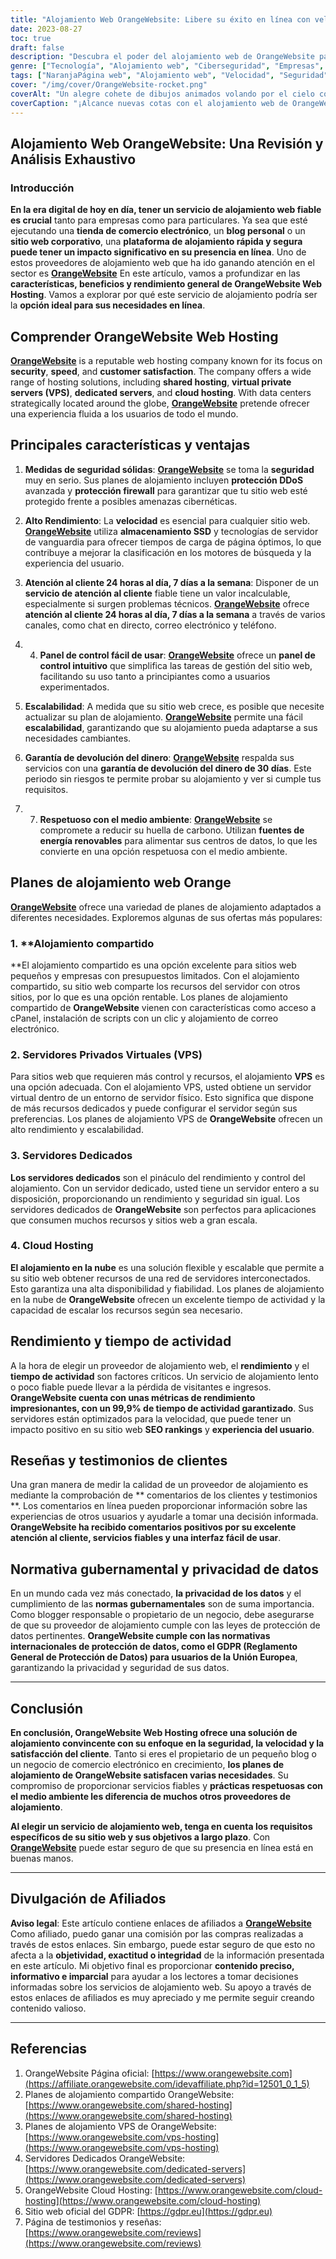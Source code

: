 ```yaml
---
title: "Alojamiento Web OrangeWebsite: Libere su éxito en línea con velocidad y seguridad"
date: 2023-08-27
toc: true
draft: false
description: "Descubra el poder del alojamiento web de OrangeWebsite para sus proyectos en línea: soluciones rápidas, seguras y fiables para todas las necesidades de su sitio web."
genre: ["Tecnología", "Alojamiento web", "Ciberseguridad", "Empresas", "Servicios digitales", "Gestión de sitios web", "Internet", "Comercio electrónico", "Alojamiento en la nube", "Alojamiento de servidores"]
tags: ["NaranjaPágina web", "Alojamiento web", "Velocidad", "Seguridad", "Fiable", "Atención al cliente", "Control Panel", "Escalabilidad", "Alojamiento en la nube", "Alojamiento VPS", "Servidores dedicados", "Almacenamiento SSD", "Protección de datos", "GDPR", "Respetuoso con el medio ambiente", "Energías renovables", "Presencia en línea", "Clasificación SEO", "Experiencia del usuario", "Mejores servicios de alojamiento web", "Soluciones de alojamiento seguro", "Los mejores proveedores de alojamiento", "Alojamiento respetuoso con el medio ambiente", "Alojamiento web para empresas", "Elegir el plan de alojamiento adecuado", "Reseñas de OrangeWebsite", "Ventajas del alojamiento web", "Factores de éxito en línea", "Sitios web de carga rápida"]
cover: "/img/cover/OrangeWebsite-rocket.png"
coverAlt: "Un alegre cohete de dibujos animados volando por el cielo con el texto 'OrangeWebsite' en su lateral, simbolizando la experiencia de alojamiento rápido y seguro."
coverCaption: "¡Alcance nuevas cotas con el alojamiento web de OrangeWebsite!"
---
```


## Alojamiento Web OrangeWebsite: Una Revisión y Análisis Exhaustivo

### **Introducción**

**En la era digital de hoy en día, tener un servicio de alojamiento web fiable es crucial** tanto para empresas como para particulares. Ya sea que esté ejecutando una **tienda de comercio electrónico**, un **blog personal** o un **sitio web corporativo**, una **plataforma de alojamiento rápida y segura puede tener un impacto significativo en su presencia en línea**. Uno de estos proveedores de alojamiento web que ha ido ganando atención en el sector es [**OrangeWebsite**](https://affiliate.orangewebsite.com/idevaffiliate.php?id=12501_0_1_5) En este artículo, vamos a profundizar en las **características, beneficios y rendimiento general de OrangeWebsite Web Hosting**. Vamos a explorar por qué este servicio de alojamiento podría ser la **opción ideal para sus necesidades en línea**.



## Comprender **OrangeWebsite Web Hosting**

[**OrangeWebsite**](https://affiliate.orangewebsite.com/idevaffiliate.php?id=12501_0_1_5) is a reputable web hosting company known for its focus on **security**, **speed**, and **customer satisfaction**. The company offers a wide range of hosting solutions, including **shared hosting**, **virtual private servers (VPS)**, **dedicated servers**, and **cloud hosting**. With data centers strategically located around the globe, [**OrangeWebsite**](https://affiliate.orangewebsite.com/idevaffiliate.php?id=12501_0_1_5) pretende ofrecer una experiencia fluida a los usuarios de todo el mundo.

## Principales características y ventajas

1. **Medidas de seguridad sólidas**: [**OrangeWebsite**](https://affiliate.orangewebsite.com/idevaffiliate.php?id=12501_0_1_5) se toma la **seguridad** muy en serio. Sus planes de alojamiento incluyen **protección DDoS** avanzada y **protección firewall** para garantizar que tu sitio web esté protegido frente a posibles amenazas cibernéticas.

2. **Alto Rendimiento**: La **velocidad** es esencial para cualquier sitio web. [**OrangeWebsite**](https://affiliate.orangewebsite.com/idevaffiliate.php?id=12501_0_1_5) utiliza **almacenamiento SSD** y tecnologías de servidor de vanguardia para ofrecer tiempos de carga de página óptimos, lo que contribuye a mejorar la clasificación en los motores de búsqueda y la experiencia del usuario.

3. **Atención al cliente 24 horas al día, 7 días a la semana**: Disponer de un **servicio de atención al cliente** fiable tiene un valor incalculable, especialmente si surgen problemas técnicos. [**OrangeWebsite**](https://affiliate.orangewebsite.com/idevaffiliate.php?id=12501_0_1_5) ofrece **atención al cliente 24 horas al día, 7 días a la semana** a través de varios canales, como chat en directo, correo electrónico y teléfono.

4. 4. **Panel de control fácil de usar**: [**OrangeWebsite**](https://affiliate.orangewebsite.com/idevaffiliate.php?id=12501_0_1_5) ofrece un **panel de control intuitivo** que simplifica las tareas de gestión del sitio web, facilitando su uso tanto a principiantes como a usuarios experimentados.

5. **Escalabilidad**: A medida que su sitio web crece, es posible que necesite actualizar su plan de alojamiento. [**OrangeWebsite**](https://affiliate.orangewebsite.com/idevaffiliate.php?id=12501_0_1_5) permite una fácil **escalabilidad**, garantizando que su alojamiento pueda adaptarse a sus necesidades cambiantes.

6. **Garantía de devolución del dinero**: [**OrangeWebsite**](https://affiliate.orangewebsite.com/idevaffiliate.php?id=12501_0_1_5) respalda sus servicios con una **garantía de devolución del dinero de 30 días**. Este periodo sin riesgos te permite probar su alojamiento y ver si cumple tus requisitos.

7. 7. **Respetuoso con el medio ambiente**: [**OrangeWebsite**](https://affiliate.orangewebsite.com/idevaffiliate.php?id=12501_0_1_5) se compromete a reducir su huella de carbono. Utilizan **fuentes de energía renovables** para alimentar sus centros de datos, lo que les convierte en una opción respetuosa con el medio ambiente.

## Planes de alojamiento web Orange

[**OrangeWebsite**](https://affiliate.orangewebsite.com/idevaffiliate.php?id=12501_0_1_5) ofrece una variedad de planes de alojamiento adaptados a diferentes necesidades. Exploremos algunas de sus ofertas más populares:

### 1. **Alojamiento compartido

**El alojamiento compartido es una opción excelente para sitios web pequeños y empresas con presupuestos limitados. Con el alojamiento compartido, su sitio web comparte los recursos del servidor con otros sitios, por lo que es una opción rentable. Los planes de alojamiento compartido de **OrangeWebsite** vienen con características como acceso a cPanel, instalación de scripts con un clic y alojamiento de correo electrónico.

### 2. **Servidores Privados Virtuales (VPS)**

Para sitios web que requieren más control y recursos, el alojamiento **VPS** es una opción adecuada. Con el alojamiento VPS, usted obtiene un servidor virtual dentro de un entorno de servidor físico. Esto significa que dispone de más recursos dedicados y puede configurar el servidor según sus preferencias. Los planes de alojamiento VPS de **OrangeWebsite** ofrecen un alto rendimiento y escalabilidad.

### 3. **Servidores Dedicados**

**Los servidores dedicados** son el pináculo del rendimiento y control del alojamiento. Con un servidor dedicado, usted tiene un servidor entero a su disposición, proporcionando un rendimiento y seguridad sin igual. Los servidores dedicados de **OrangeWebsite** son perfectos para aplicaciones que consumen muchos recursos y sitios web a gran escala.

### 4. **Cloud Hosting**

**El alojamiento en la nube** es una solución flexible y escalable que permite a su sitio web obtener recursos de una red de servidores interconectados. Esto garantiza una alta disponibilidad y fiabilidad. Los planes de alojamiento en la nube de **OrangeWebsite** ofrecen un excelente tiempo de actividad y la capacidad de escalar los recursos según sea necesario.



## Rendimiento y tiempo de actividad

A la hora de elegir un proveedor de alojamiento web, el **rendimiento** y el **tiempo de actividad** son factores críticos. Un servicio de alojamiento lento o poco fiable puede llevar a la pérdida de visitantes e ingresos. **OrangeWebsite cuenta con unas métricas de rendimiento impresionantes, con un 99,9% de tiempo de actividad garantizado**. Sus servidores están optimizados para la velocidad, que puede tener un impacto positivo en su sitio web **SEO rankings** y **experiencia del usuario**.

## Reseñas y testimonios de clientes

Una gran manera de medir la calidad de un proveedor de alojamiento es mediante la comprobación de ** comentarios de los clientes y testimonios **. Los comentarios en línea pueden proporcionar información sobre las experiencias de otros usuarios y ayudarle a tomar una decisión informada. **OrangeWebsite ha recibido comentarios positivos por su excelente atención al cliente, servicios fiables y una interfaz fácil de usar**.

## **Normativa gubernamental y privacidad de datos**

En un mundo cada vez más conectado, **la privacidad de los datos** y el cumplimiento de las **normas gubernamentales** son de suma importancia. Como blogger responsable o propietario de un negocio, debe asegurarse de que su proveedor de alojamiento cumple con las leyes de protección de datos pertinentes. **OrangeWebsite cumple con las normativas internacionales de protección de datos, como el GDPR (Reglamento General de Protección de Datos) para usuarios de la Unión Europea**, garantizando la privacidad y seguridad de sus datos.

______

## **Conclusión**

**En conclusión, OrangeWebsite Web Hosting ofrece una solución de alojamiento convincente con su enfoque en la seguridad, la velocidad y la satisfacción del cliente**. Tanto si eres el propietario de un pequeño blog o un negocio de comercio electrónico en crecimiento, **los planes de alojamiento de OrangeWebsite satisfacen varias necesidades**. Su compromiso de proporcionar servicios fiables y **prácticas respetuosas con el medio ambiente les diferencia de muchos otros proveedores de alojamiento**.

**Al elegir un servicio de alojamiento web, tenga en cuenta los requisitos específicos de su sitio web y sus objetivos a largo plazo**. Con [**OrangeWebsite**](https://affiliate.orangewebsite.com/idevaffiliate.php?id=12501_0_1_5) puede estar seguro de que su presencia en línea está en buenas manos.


______

## **Divulgación de Afiliados**

**Aviso legal**: Este artículo contiene enlaces de afiliados a [**OrangeWebsite**](https://affiliate.orangewebsite.com/idevaffiliate.php?id=12501_0_1_5) Como afiliado, puedo ganar una comisión por las compras realizadas a través de estos enlaces. Sin embargo, puede estar seguro de que esto no afecta a la **objetividad, exactitud o integridad** de la información presentada en este artículo. Mi objetivo final es proporcionar **contenido preciso, informativo e imparcial** para ayudar a los lectores a tomar decisiones informadas sobre los servicios de alojamiento web. Su apoyo a través de estos enlaces de afiliados es muy apreciado y me permite seguir creando contenido valioso.

______

## Referencias

1. OrangeWebsite Página oficial: [https://www.orangewebsite.com](https://affiliate.orangewebsite.com/idevaffiliate.php?id=12501_0_1_5)
2. Planes de alojamiento compartido OrangeWebsite: [https://www.orangewebsite.com/shared-hosting](https://www.orangewebsite.com/shared-hosting)
3. Planes de alojamiento VPS de OrangeWebsite: [https://www.orangewebsite.com/vps-hosting](https://www.orangewebsite.com/vps-hosting)
4. Servidores Dedicados OrangeWebsite: [https://www.orangewebsite.com/dedicated-servers](https://www.orangewebsite.com/dedicated-servers)
5. OrangeWebsite Cloud Hosting: [https://www.orangewebsite.com/cloud-hosting](https://www.orangewebsite.com/cloud-hosting)
6. Sitio web oficial del GDPR: [https://gdpr.eu](https://gdpr.eu)
7. Página de testimonios y reseñas: [https://www.orangewebsite.com/reviews](https://www.orangewebsite.com/reviews)

